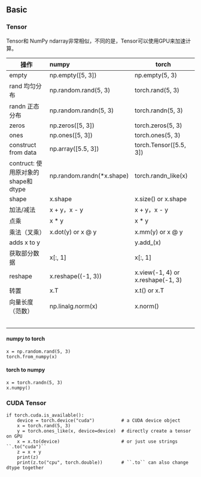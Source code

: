 



## Basic

### Tensor

Tensor和 NumPy   ndarray非常相似，不同的是，Tensor可以使用GPU来加速计算。

| 操作                               | numpy                     | torch                              |
| ---------------------------------- | :------------------------ | ---------------------------------- |
| empty                              | np.empty([5, 3])          | np.empty(5, 3)                     |
| rand 均匀分布                      | np.random.rand(5, 3)      | torch.rand(5, 3)                   |
| randn 正态分布                     | np.random.randn(5, 3)     | torch.randn(5, 3)                  |
| zeros                              | np.zeros([5, 3])          | torch.zeros(5, 3)                  |
| ones                               | np.ones([5, 3])           | torch.ones(5, 3)                   |
| construct from data                | np.array([5.5, 3])        | torch.Tensor([5.5, 3])             |
| contruct: 使用原对象的shape和dtype | np.random.randn(*x.shape) | torch.randn_like(x)                |
| shape                              | x.shape                   | x.size() or x.shape                |
| 加法/减法                          | x + y，x - y              | x + y，x - y                       |
| 点乘                               | x * y                     | x * y                              |
| 乘法（叉乘）                       | x.dot(y) or x @ y         | x.mm(y)  or x @ y                  |
| adds x to y                        |                           | y.add_(x)                          |
| 获取部分数据                       | x[:, 1]                   | x[:, 1]                            |
| reshape                            | x.reshape((-1, 3))        | x.view(-1, 4)  or x.reshape(-1, 3) |
| 转置                               | x.T                       | x.t() or x.T                       |
| 向量长度（范数）                   | np.linalg.norm(x)         | x.norm()                           |
|                                    |                           |                                    |
|                                    |                           |                                    |
|                                    |                           |                                    |
|                                    |                           |                                    |
|                                    |                           |                                    |

#### numpy to torch

~~~
x = np.random.rand(5, 3)
torch.from_numpy(x)
~~~

#### torch to numpy

~~~
x = torch.randn(5, 3)
x.numpy()
~~~

### CUDA Tensor

~~~
if torch.cuda.is_available():
    device = torch.device("cuda")          # a CUDA device object
    x = torch.rand(5, 3)
    y = torch.ones_like(x, device=device)  # directly create a tensor on GPU
    x = x.to(device)                       # or just use strings ``.to("cuda")``
    z = x + y
    print(z)
    print(z.to("cpu", torch.double))       # ``.to`` can also change dtype together
~~~

